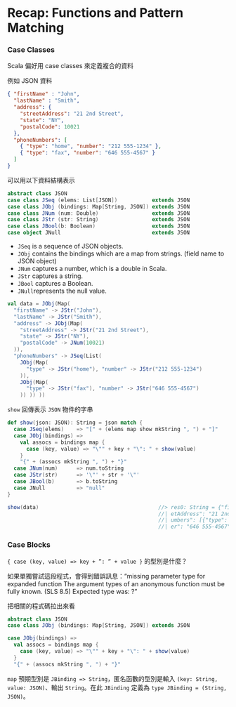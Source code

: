 # Recap: Functions and Pattern Matching

### Case Classes

Scala 偏好用 case classes 來定義複合的資料

例如 JSON 資料
```json
{ "firstName" : "John",
  "lastName" : "Smith",
  "address": {
    "streetAddress": "21 2nd Street",
    "state": "NY",
    "postalCode": 10021
  },
  "phoneNumbers": [
    { "type": "home", "number": "212 555-1234" },
    { "type": "fax", "number": "646 555-4567" }
  ]
}
```

可以用以下資料結構表示
```scala
abstract class JSON
case class JSeq (elems: List[JSON])           extends JSON
case class JObj (bindings: Map[String, JSON]) extends JSON
case class JNum (num: Double)                 extends JSON
case class JStr (str: String)                 extends JSON
case class JBool(b: Boolean)                  extends JSON
case object JNull                             extends JSON
```
- `JSeq` is a sequence of JSON objects.
- `JObj` contains the bindings which are a map from strings. (field name to JSON object)
- `JNum` captures a number, which is a double in Scala.
- `JStr` captures a string.
- `JBool` captures a Boolean.
- `JNull`represents the null value.

```scala
val data = JObj(Map(
  "firstName" -> JStr("John"),
  "lastName" -> JStr("Smith"),
  "address" -> JObj(Map(
    "streetAddress" -> JStr("21 2nd Street"),
    "state" -> JStr("NY"),
    "postalCode" -> JNum(10021)
  )),
  "phoneNumbers" -> JSeq(List(
    JObj(Map(
      "type" -> JStr("home"), "number" -> JStr("212 555-1234")
    )),
    JObj(Map(
      "type" -> JStr("fax"), "number" -> JStr("646 555-4567")
    )) )) ))
```

`show` 回傳表示 `JSON` 物件的字串
```scala
def show(json: JSON): String = json match {
  case JSeq(elems)    => "[" + (elems map show mkString ", ") + "]"
  case JObj(bindings) =>
    val assocs = bindings map {
      case (key, value) => "\"" + key + "\": " + show(value)
    }
    "{" + (assocs mkString ", ") + "}"
  case JNum(num)      => num.toString
  case JStr(str)      => '\"' + str + '\"'
  case JBool(b)       => b.toString
  case JNull          => "null"
}

show(data)                                      //> res0: String = {"firstName": "John", "lastName": "Smith", "address": {"stre
                                                //| etAddress": "21 2nd Street", "state": "NY", "postalCode": 10021.0}, "phoneN
                                                //| umbers": [{"type": "home", "number": "212 555-1234"}, {"type": "fax", "numb
                                                //| er": "646 555-4567"}]}
```

### Case Blocks

`{ case (key, value) => key + ”: ” + value }` 的型別是什麼？

如果單獨嘗試這段程式，會得到錯誤訊息：“missing parameter type for expanded function The argument types of an anonymous function must be fully known. (SLS 8.5) Expected type was: ?”

把相關的程式碼拉出來看
```scala
abstract class JSON
case class JObj (bindings: Map[String, JSON]) extends JSON

case JObj(bindings) =>
  val assocs = bindings map {
    case (key, value) => "\"" + key + "\": " + show(value)
  }
  "{" + (assocs mkString ", ") + "}"
```

`map` 預期型別是 `JBinding => String`，匿名函數的型別是輸入 `(key: String, value: JSON)`、輸出 `String`。在此 `JBinding` 定義為 `type JBinding = (String, JSON)`。
